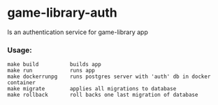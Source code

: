# game-library-auth
Is an authentication service for game-library app

### Usage:
    make build          builds app
    make run            runs app
    make dockerrunpg    runs postgres server with 'auth' db in docker container
    make migrate        applies all migrations to database
    make rollback       roll backs one last migration of database
